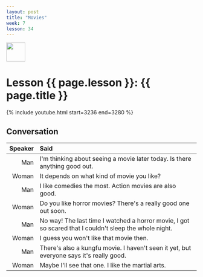 ```yaml
---
layout: post
title: "Movies"
week: 7
lesson: 34
---
```


<a href="/"><img src="/assets/logo.svg" width="50"></a>
  
# Lesson {{ page.lesson }}: {{ page.title }}

{% include youtube.html start=3236 end=3280 %}

## Conversation

Speaker | Said
---: | :---
Man | I'm thinking about seeing a movie later today. Is there anything good out.
Woman | It depends on what kind of movie you like?
Man | I like comedies the most. Action movies are also good.
Woman | Do you like horror movies? There's a really good one out soon.
Man | No way! The last time I watched a horror movie, I got so scared that I couldn't sleep the whole night.
Woman | I guess you won't like that movie then.
Man | There's also a kungfu movie. I haven't seen it yet, but everyone says it's really good.
Woman | Maybe I'll see that one. I like the martial arts.
